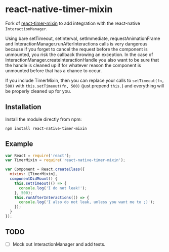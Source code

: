 # react-native-timer-mixin

Fork of
[react-timer-mixin](https://github.com/reactjs/react-timer-mixin) to add
integration with the react-native `InteractionManager`.

Using bare setTimeout, setInterval, setImmediate, requestAnimationFrame
and InteractionManager.runAfterInteractions calls is very dangerous
because if you forget to cancel the request before the component is
unmounted, you risk the callback throwing an exception. In the case of
InteractionManager.createInteractionHandle you also want to be sure that
the handle is cleaned up if for whatever reason the component is
unmounted before that has a chance to occur.

If you include TimerMixin, then you can replace your calls to
`setTimeout(fn, 500)` with `this.setTimeout(fn, 500)` (just prepend
`this.`) and everything will be properly cleaned up for you.

## Installation

Install the module directly from npm:

```
npm install react-native-timer-mixin
```

## Example

```js
var React = require('react');
var TimerMixin = require('react-native-timer-mixin');

var Component = React.createClass({
  mixins: [TimerMixin],
  componentDidMount() {
    this.setTimeout(() => {
      console.log('I do not leak!');
    }, 500);
    this.runAfterInteractions(() => {
      console.log('I also do not leak, unless you want me to ;)');
    });
  }
});
```

## TODO

- [ ] Mock out InteractionManager and add tests.
